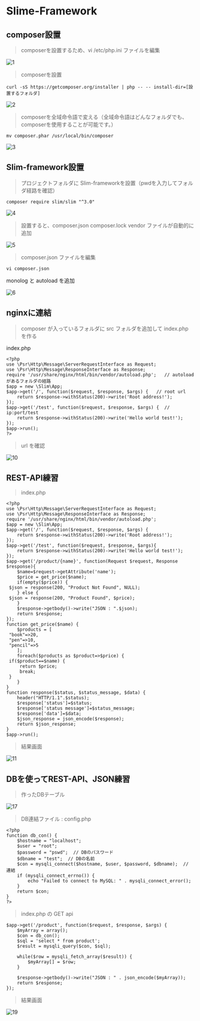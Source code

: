 # Slime-Framework

## composer設置

> composerを設置するため、vi /etc/php.ini ファイルを編集

![1](https://user-images.githubusercontent.com/43987455/50081312-7a4c8900-0231-11e9-9576-5cf746960d04.JPG)

> composerを設置
~~~
curl -sS https://getcomposer.org/installer | php -- -- install-dir=[設置するフォルダ]
~~~
![2](https://user-images.githubusercontent.com/43987455/50081349-93edd080-0231-11e9-8011-469e13cb6183.jpg)

> composerを全域命令語で変える（全域命令語はどんなフォルダでも、composerを使用することが可能です。）
~~~
mv composer.phar /usr/local/bin/composer
~~~
![3](https://user-images.githubusercontent.com/43987455/50081379-a962fa80-0231-11e9-81a2-c97ed5292f3b.JPG)

## Slim-framework設置

> プロジェクトフォルダに Slim-frameworkを設置（pwdを入力してフォルダ経路を確認）
~~~
composer require slim/slim "^3.0"
~~~
![4](https://user-images.githubusercontent.com/43987455/50081443-d57e7b80-0231-11e9-8d98-eacf185f57fb.JPG)

> 設置すると、composer.json composer.lock vendor ファイルが自動的に追加

![5](https://user-images.githubusercontent.com/43987455/50081444-d57e7b80-0231-11e9-9035-961afce5f93b.JPG)

> composer.json ファイルを編集

~~~
vi composer.json
~~~
monolog と autoload を追加

![6](https://user-images.githubusercontent.com/43987455/50081522-0959a100-0232-11e9-8c69-55d5c973d1a4.JPG)

## nginxに連結

> composer が入っているフォルダに src フォルダを追加して index.php を作る

index.php
~~~
<?php
use \Psr\Http\Message\ServerRequestInterface as Request;
use \Psr\Http\Message\ResponseInterface as Response;
require '/usr/share/nginx/html/bin/vendor/autoload.php';   // autoloadがあるフォルダの経路
$app = new \Slim\App;
$app->get('/', function($request, $response, $args) {   // root url
    return $response->withStatus(200)->write('Root address!');
});
$app->get('/test', function($request, $response, $args) {  //  ip:port/test
    return $response->withStatus(200)->write('Hello world test!');
});
$app->run();
?>
~~~

> url を確認

![10](https://user-images.githubusercontent.com/43987455/50081642-550c4a80-0232-11e9-8223-2d53bed430f3.JPG)

## REST-API練習

> index.php
~~~
<?php
use \Psr\Http\Message\ServerRequestInterface as Request;
use \Psr\Http\Message\ResponseInterface as Response;
require '/usr/share/nginx/html/bin/vendor/autoload.php';
$app = new \Slim\App;
$app->get('/', function($request, $response, $args) {
    return $response->withStatus(200)->write('Root address!');
});
$app->get('/test', function($request, $response, $args){
    return $response->withStatus(200)->write('Hello world test!');
});
$app->get('/product/{name}', function(Request $request, Response $response){
    $name=$request->getAttribute('name');
    $price = get_price($name);
    if(empty($price)) {
 $json = response(200, "Product Not Found", NULL);
    } else {
 $json = response(200, "Product Found", $price);
    }
    $response->getbody()->write("JSON : ".$json);
    return $response;
});
function get_price($name) {
    $products = [
 "book"=>20,
 "pen"=>10,
 "pencil"=>5
    ];
    foreach($products as $product=>$price) {
 if($product==$name) {
     return $price;
     break;
 }
    }
}
function response($status, $status_message, $data) {
    header("HTTP/1.1".$status);
    $response['status']=$status;
    $response['status message']=$status_message;
    $response['data']=$data;
    $json_response = json_encode($response);
    return $json_response;
}
$app->run();
~~~

> 結果画面

![11](https://user-images.githubusercontent.com/43987455/50081758-9866b900-0232-11e9-99e0-fee116e6d74b.JPG)

## DBを使ってREST-API、JSON練習

> 作ったDBテーブル

![17](https://user-images.githubusercontent.com/43987455/50081819-bc29ff00-0232-11e9-8125-861766130038.JPG)

> DB連結ファイル : config.php

~~~
<?php
function db_con() {
    $hostname = "localhost";
    $user = "root";
    $password = "pswd";  // DBのパスワード
    $dbname = "test";  // DBの名前
    $con = mysqli_connect($hostname, $user, $password, $dbname);  // 連結
    if (mysqli_connect_errno()) {
        echo "Failed to connect to MySQL: " . mysqli_connect_error();
    }
    return $con;
}
?>
~~~

> index.php の GET api
~~~
$app->get('/product', function($request, $response, $args) {
    $myArray = array();
    $con = db_con();
    $sql = 'select * from product';
    $result = mysqli_query($con, $sql);
    
    while($row = mysqli_fetch_array($result)) {
        $myArray[] = $row;
    }
    
    $response->getbody()->write("JSON : " . json_encode($myArray));
    return $response;
});
~~~

> 結果画面

![19](https://user-images.githubusercontent.com/43987455/50081886-ea0f4380-0232-11e9-9927-0b0e6bb637dc.JPG)

